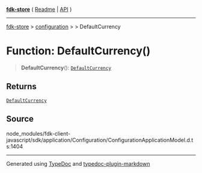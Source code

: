 [**fdk-store**](../../../README.md) ( [Readme](../../../README.md) \| [API](../../../API.md) )

---

[fdk-store](../../../API.md) > [configuration](../../README.md) > [<internal>](../README.md) > DefaultCurrency

# Function: DefaultCurrency()

> **DefaultCurrency**(): [`DefaultCurrency`](../type-aliases/type-alias.DefaultCurrency.md)

## Returns

[`DefaultCurrency`](../type-aliases/type-alias.DefaultCurrency.md)

## Source

node_modules/fdk-client-javascript/sdk/application/Configuration/ConfigurationApplicationModel.d.ts:1404

---

Generated using [TypeDoc](https://typedoc.org/) and [typedoc-plugin-markdown](https://www.npmjs.com/package/typedoc-plugin-markdown)
